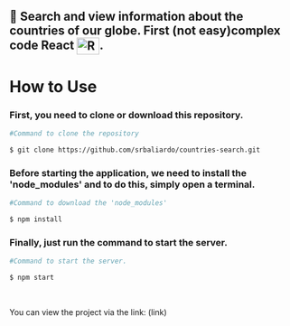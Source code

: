 ## 📑 Search and view information about the countries of our globe. First (not easy)complex code React <img align="center" alt="React" height="30" width="40" src="https://cdn.jsdelivr.net/gh/devicons/devicon@latest/icons/react/react-original.svg">.

# How to Use

### First, you need to clone or download this repository.

```bash
#Command to clone the repository

$ git clone https://github.com/srbaliardo/countries-search.git
```

### Before starting the application, we need to install the 'node_modules' and to do this, simply open a terminal.

```bash
#Command to download the 'node_modules'

$ npm install
```

### Finally, just run the command to start the server.

```bash
#Command to start the server.

$ npm start
```

<br>

You can view the project via the link:
(link)
